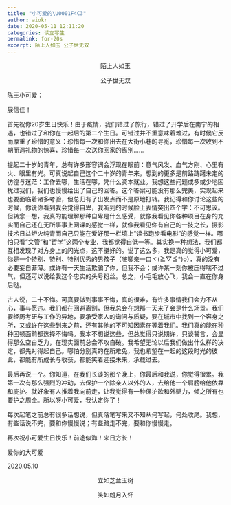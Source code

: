 ```yaml
---
title: "小可爱的\U0001F4C3"
author: aiokr
date: 2020-05-11 12:11:20
categories: 读立写生
permalink: for-20s
excerpt: 陌上人如玉 公子世无双
---
```


<p><center>陌上人如玉</center></p>
<p><center>公子世无双</center></p>

陈王小可爱：

展信佳！

首先祝你20岁生日快乐！由于疫情，我们错过了旅行，错过了开学后在南宁的相遇，也错过了和你在一起后的第二个生日。可错过并不重意味着难过，有时候它反而厚重了珍惜的意义：珍惜每一次和你出去在大街小巷的寻觅，珍惜每一次收到不期而遇礼物的惊喜，珍惜每一次送你回家的离别……

提起二十岁的青年，总有许多形容词会浮现在眼前：意气风发、血气方刚、心里有火、眼里有光。可真说起自己这个二十岁的青年来，想到的更多是前路踌躇未定的彷徨与迷茫：工作去哪，生活在哪，凭什么资本就业。我想这些问题或多或少地困扰过我们，我们也慢慢给出了自己的回答。这个答案可能没有那么完美，实现起来也要面临着诸多考验，但总归有了出发点而不是原地打转。我记得和你讨论这些的时候，你说你看到我会觉得自卑，我听到的时候脸上表情突出四个字：不可思议。但转念一想，我真的能理解那种自卑是什么感受，就像我看见你各种项目在身的充实而自己还在无所事事上网课的感觉一样，就像我看见你有自己的一技之长，摄影技术日益炉火纯青而自己只能在爱好那一栏填上“读书跑步看电影”的感觉一样。哪怕只看“文管”和“哲学”这两个专业，我都觉得自低一等。其实换一种想法，我们都互相发现了对方身上的闪光点，这不挺好的。说了这么多，我是真的觉得小可爱，你是一个特别、特别、特别优秀的男孩子（啵唧亲一口ヾ(≧▽≦*)o），真的没有必要妄自菲薄。或许有一天生活欺骗了你，但我不会；或许某一刻你被压得喘不过气，但还可以说给我这个忠实的头号粉丝。总之，小毛毛放心飞，我会一直在你身后哒。

古人说，二十不悔。可真要做到事事不悔，真的很难，有许多事情我们会力不从心，事与愿违。我们都在回避离别，但我总会在想那一天来了会是什么场景。我们要经历考研与工作的异地，要承受家人的询问与质疑，要在城市中找到一个容身之所，又或许在这些到来之前，还有其他的不可知因素在等着我们。我们真的能在种种困顿面前都选择不悔吗。我本不想说这些，但总觉得只说期许，只谈誓言，会显得那么空白乏力，在现实面前总会不攻自破。我希望无论以后我们做出什么样的决定，都先对得起自己。哪怕分别真的在所难免，我也希望在一起的这段时光的彼此，都能有所成长与收获，都能笑着迎接未来，承载过去。

最后再说一个。你知道，在我们长谈的那个晚上，你最后和我说，你觉得很累。我第一次有那么强烈的冲动，去保护一个除亲人以外的人，去给他一个肩膀给他依靠和庇护。就好象有人推着我向前走，让我觉得有一种保护欲和外驱力，倾之所有也要护之周全。所以呀小可爱，我认定你了！

每次起笔之前总有很多话想说，但真落笔写来又不知从何写起，何处收尾。我想，有些话说不完，要和你慢慢说；有些路走不完，要和你慢慢走。

再次祝小可爱生日快乐！前途似海！来日方长！

爱你的大可爱

2020.05.10

<p><center>立如芝兰玉树</center></p>
<p><center>笑如朗月入怀</center></p>
